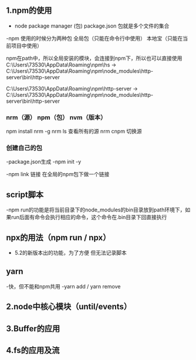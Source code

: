 ## 1.npm的使用
- node package manager   (包) package.json 包就是多个文件的集合


-npm 使用的时候分为两种包  全局包（只能在命令行中使用）  本地宝（只能在当前项目中使用）

npm在path中，所以全局安装的模块，会连接到npm下，所以也可以直接使用
C:\Users\73530\AppData\Roaming\npm\hs -> C:\Users\73530\AppData\Roaming\npm\node_modules\http-server\bin\http-server


C:\Users\73530\AppData\Roaming\npm\http-server -> C:\Users\73530\AppData\Roaming\npm\node_modules\http-server\bin\http-server

### nrm（源） npm（包） nvm（版本）

npm install nrm -g
nrm ls     查看所有的源
nrm cnpm   切换源

### 创建自己的包
-package.json生成
-npm init -y

-npm link   链接    在全局的npm包下做一个链接

## script脚本
-npm run的功能是将当前目录下的node_modules的bin目录放到path环境下，如果run后面有命令会执行相应的命令，这个命令在.bin目录下回直接执行

## npx的用法（npm run / npx）
-  5.2的新版本出的功能，为了方便   但无法记录脚本

## yarn
-快，但不能和npm共用
-yarn add / yarn remove

##

## 2.node中核心模块（until/events）

## 3.Buffer的应用

## 4.fs的应用及流